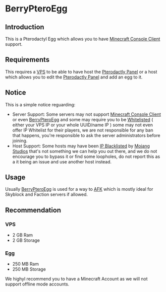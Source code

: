 # BerryPteroEgg

## Introduction
This is a Pterodactyl Egg which allows you to have [Minecraft Console Client](https://github.com/MCCTeam/Minecraft-Console-Client) support.

## Requirements
This requires a [VPS](https://en.wikipedia.org/wiki/Virtual_private_server) to be able to have host the [Pterodactly Panel](https://pterodactyl.io) or a host which allows you to edit the [Pterodactly Panel](https://pterodactyl.io) and add an egg to it.

## Notice
This is a simple notice reguarding:
- Server Support:
Some servers may not support [Minecraft Console Client](https://github.com/MCCTeam/Minecraft-Console-Client) or even [BerryPteroEgg](https://github.com/Berry-Studios/BerryPteroEgg) and some may require you to be [Whitelisted](https://minecraft.fandom.com/wiki/Commands/whitelist) ( either your VPS IP or your whole UUID/name IP ) some may not even offer IP Whitelist for their players, we are not responsible for any ban that happens, you're responsible to ask the server administrators before joining.
- Host Support:
Some hosts may have been [IP Blacklisted](https://en.wikipedia.org/wiki/Blacklist_(computing)) by [Mojang Studios](https://www.minecraft.net/en-us) that's not something we can help you out there, and we do not encourage you to bypass it or find some loopholes, do not report this as a it being an issue and use another host instead.

## Usage
Usually [BerryPteroEgg](https://github.com/Berry-Studios/BerryPteroEgg) is used for a way to [AFK](https://en.wikipedia.org/wiki/AFK#:~:text=Away%20from%20keyboard%2C%20a%20phrase%20used%20in%20video%20games) which is mostly ideal for Skyblock and Faction servers if allowed.

## Recommendation
### VPS
- 2 GB Ram
- 2 GB Storage
### Egg
- 250 MB Ram
- 250 MB Storage

We highyl recommend you to have a Minecraft Account as we will not support offline mode accounts.
